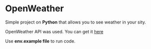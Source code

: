 # OpenWeather

Simple project on __Python__ that allows you to see weather in your sity.

OpenWeather API was used. You can get it [here](https://openweathermap.org/)

Use __env.example file__ to run code.
